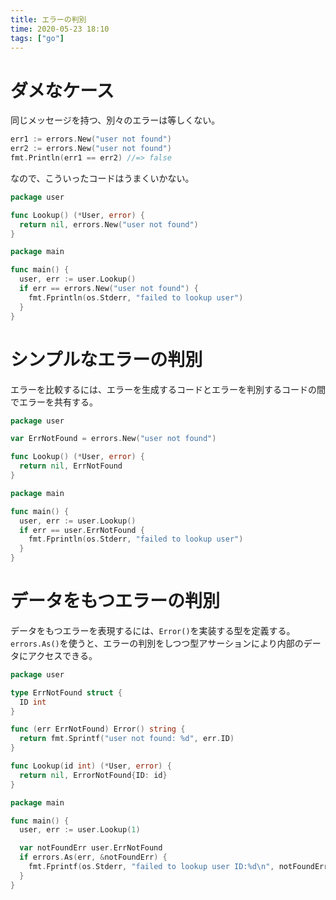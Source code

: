 ```yaml
---
title: エラーの判別
time: 2020-05-23 18:10
tags: ["go"]
---
```


# ダメなケース

同じメッセージを持つ、別々のエラーは等しくない。

```go
err1 := errors.New("user not found")
err2 := errors.New("user not found")
fmt.Println(err1 == err2) //=> false
```

なので、こういったコードはうまくいかない。

```go
package user

func Lookup() (*User, error) {
  return nil, errors.New("user not found")
}
```

```go
package main

func main() {
  user, err := user.Lookup()
  if err == errors.New("user not found") {
    fmt.Fprintln(os.Stderr, "failed to lookup user")
  }
}
```

# シンプルなエラーの判別

エラーを比較するには、エラーを生成するコードとエラーを判別するコードの間でエラーを共有する。

```go
package user

var ErrNotFound = errors.New("user not found")

func Lookup() (*User, error) {
  return nil, ErrNotFound
}
```

```go
package main

func main() {
  user, err := user.Lookup()
  if err == user.ErrNotFound {
    fmt.Fprintln(os.Stderr, "failed to lookup user")
  }
}
```

# データをもつエラーの判別

データをもつエラーを表現するには、`Error()`を実装する型を定義する。`errors.As()`を使うと、エラーの判別をしつつ型アサーションにより内部のデータにアクセスできる。

```go
package user

type ErrNotFound struct {
  ID int
}

func (err ErrNotFound) Error() string {
  return fmt.Sprintf("user not found: %d", err.ID)
}

func Lookup(id int) (*User, error) {
  return nil, ErrorNotFound{ID: id}
}
```

```go
package main

func main() {
  user, err := user.Lookup(1)

  var notFoundErr user.ErrNotFound
  if errors.As(err, &notFoundErr) {
    fmt.Fprintf(os.Stderr, "failed to lookup user ID:%d\n", notFoundErr.ID)
  }
}
```
